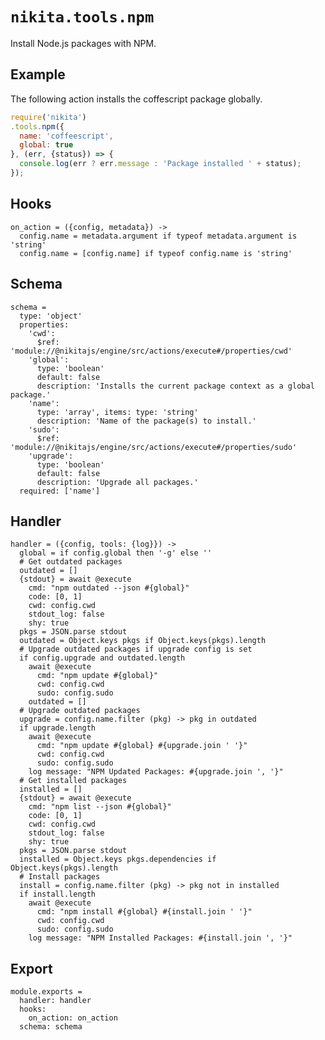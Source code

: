 
# `nikita.tools.npm`

Install Node.js packages with NPM.

## Example

The following action installs the coffescript package globally.

```javascript
require('nikita')
.tools.npm({
  name: 'coffeescript',
  global: true
}, (err, {status}) => {
  console.log(err ? err.message : 'Package installed ' + status);
});
```

## Hooks

    on_action = ({config, metadata}) ->
      config.name = metadata.argument if typeof metadata.argument is 'string'
      config.name = [config.name] if typeof config.name is 'string'

## Schema

    schema =
      type: 'object'
      properties:
        'cwd':
          $ref: 'module://@nikitajs/engine/src/actions/execute#/properties/cwd'
        'global':
          type: 'boolean'
          default: false
          description: 'Installs the current package context as a global package.'
        'name':
          type: 'array', items: type: 'string'
          description: 'Name of the package(s) to install.'
        'sudo':
          $ref: 'module://@nikitajs/engine/src/actions/execute#/properties/sudo'
        'upgrade':
          type: 'boolean'
          default: false
          description: 'Upgrade all packages.'
      required: ['name']

## Handler

    handler = ({config, tools: {log}}) ->
      global = if config.global then '-g' else ''
      # Get outdated packages
      outdated = []
      {stdout} = await @execute
        cmd: "npm outdated --json #{global}"
        code: [0, 1]
        cwd: config.cwd
        stdout_log: false
        shy: true
      pkgs = JSON.parse stdout
      outdated = Object.keys pkgs if Object.keys(pkgs).length
      # Upgrade outdated packages if upgrade config is set
      if config.upgrade and outdated.length
        await @execute
          cmd: "npm update #{global}"
          cwd: config.cwd
          sudo: config.sudo
        outdated = []
      # Upgrade outdated packages
      upgrade = config.name.filter (pkg) -> pkg in outdated
      if upgrade.length
        await @execute
          cmd: "npm update #{global} #{upgrade.join ' '}"
          cwd: config.cwd
          sudo: config.sudo
        log message: "NPM Updated Packages: #{upgrade.join ', '}"
      # Get installed packages
      installed = []
      {stdout} = await @execute
        cmd: "npm list --json #{global}"
        code: [0, 1]
        cwd: config.cwd
        stdout_log: false
        shy: true
      pkgs = JSON.parse stdout
      installed = Object.keys pkgs.dependencies if Object.keys(pkgs).length
      # Install packages
      install = config.name.filter (pkg) -> pkg not in installed
      if install.length
        await @execute
          cmd: "npm install #{global} #{install.join ' '}"
          cwd: config.cwd
          sudo: config.sudo
        log message: "NPM Installed Packages: #{install.join ', '}"

## Export

    module.exports =
      handler: handler
      hooks:
        on_action: on_action
      schema: schema
